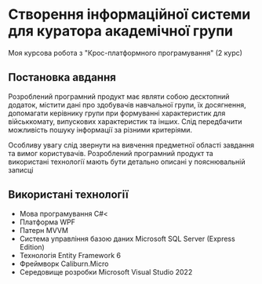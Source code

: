 # Створення інформаційної системи для куратора академічної групи

Моя курсова робота з "Крос-платформного програмування" (2 курс)

## Постановка авдання
Розроблений програмний продукт має являти собою десктопний додаток, містити дані про здобувачів навчальної групи, їх досягнення, допомагати керівнику групи при формуванні характеристик для військкомату, випускових характеристик та інших. Слід передбачити можливість пошуку інформації за різними критеріями. 

Особливу увагу слід звернути на вивчення предметної області завдання та вимог користувачів. Розроблений програмний продукт та використані технології мають бути детально описані у пояснювальній записці

## Використані технології
* Мова програмування С#<
* Платформа WPF
* Патерн MVVM
* Система управління базою даних Microsoft SQL Server (Express Edition)
* Технологія Entity Framework 6
* Фреймворк Caliburn.Micro
* Середовище розробки Microsoft Visual Studio 2022 

